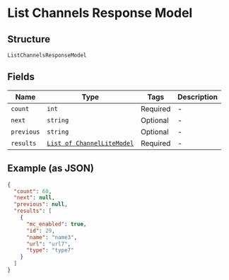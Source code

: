 
# List Channels Response Model

## Structure

`ListChannelsResponseModel`

## Fields

| Name | Type | Tags | Description |
|  --- | --- | --- | --- |
| `count` | `int` | Required | - |
| `next` | `string` | Optional | - |
| `previous` | `string` | Optional | - |
| `results` | [`List of ChannelLiteModel`](../../doc/models/channel-lite-model.md) | Required | - |

## Example (as JSON)

```json
{
  "count": 60,
  "next": null,
  "previous": null,
  "results": [
    {
      "mc_enabled": true,
      "id": 29,
      "name": "name3",
      "url": "url7",
      "type": "type7"
    }
  ]
}
```

